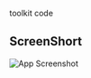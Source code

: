 toolkit code


## ScreenShort


![App Screenshot](https://github.com/SharmaNatvar/ReactJS_Work/tree/main/redux-tookit/src/assets/img0.jpeg)
